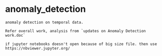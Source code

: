 # anomaly_detection
    anomaly detection on temporal data. 
    
    Refer overall work, analysis from `updates on Anomaly Detection work.doc`
    
    if jupyter notebooks doesn't open because of big size file. then use https://nbviewer.jupyter.org/
